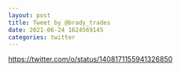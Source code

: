 ```yaml
--- 
layout: post 
title: Tweet by @brady_trades 
date: 2021-06-24 1624569145 
categories: twitter 
--- 
```

https://twitter.com/o/status/1408171155941326850